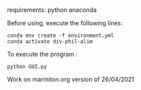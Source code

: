 requirements:
    python 
    anaconda

Before using, execute the following lines:

    conda env create -f environment.yml
    conda activate div-phil-alim

To execute the program : 

    python GUI.py

    
Work on marmiton.org version of 26/04/2021